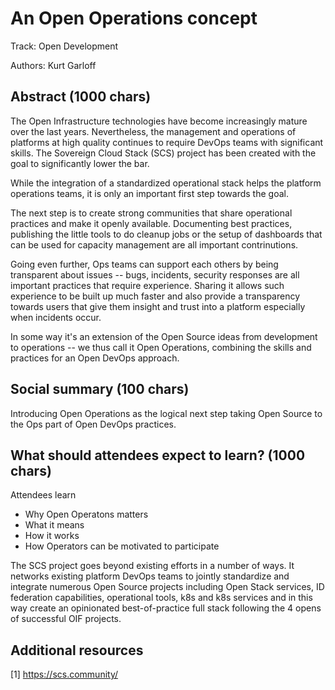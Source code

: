# An Open Operations concept

Track: Open Development

Authors: Kurt Garloff

## Abstract (1000 chars)

The Open Infrastructure technologies have become increasingly mature over the
last years. Nevertheless, the management and operations of platforms at high
quality continues to require DevOps teams with significant skills. The
Sovereign Cloud Stack (SCS) project has been created with the goal to
significantly lower the bar.

While the integration of a standardized operational stack helps the
platform operations teams, it is only an important first step towards
the goal.

The next step is to create strong communities that share operational practices
and make it openly available. Documenting best practices, publishing the little
tools to do cleanup jobs or the setup of dashboards that can be used for capacity
management are all important contrinutions.

Going even further, Ops teams can support each others by being transparent
about issues -- bugs, incidents, security responses are all important practices
that require experience. Sharing it allows such experience to be built up much
faster and also provide a transparency towards users that give them insight and
trust into a platform especially when incidents occur.

In some way it's an extension of the Open Source ideas from development
to operations -- we thus call it Open Operations, combining the skills
and practices for an Open DevOps approach.

## Social summary (100 chars)

Introducing Open Operations as the logical next step taking Open
Source to the Ops part of Open DevOps practices.

## What should attendees expect to learn? (1000 chars)

Attendees learn 

* Why Open Operatons matters
* What it means
* How it works
* How Operators can be motivated to participate

The SCS project goes beyond existing efforts in a number of ways.
It networks existing platform DevOps teams to jointly standardize and
integrate numerous Open Source projects including Open Stack services,
ID federation capabilities, operational tools, k8s and k8s services
and in this way create an opinionated best-of-practice full stack
following the 4 opens of successful OIF projects.


## Additional resources

[1] https://scs.community/
